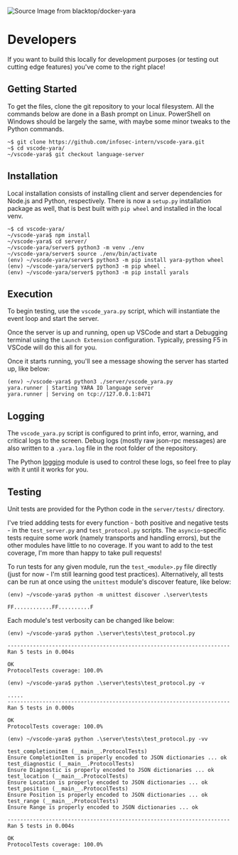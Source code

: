![][logo]

# Developers
If you want to build this locally for development purposes (or testing out cutting edge features) you've come to the right place!

## Getting Started
To get the files, clone the git repository to your local filesystem. All the commands below are done in a Bash prompt on Linux. PowerShell on Windows should be largely the same, with maybe some minor tweaks to the Python commands.
```text
~$ git clone https://github.com/infosec-intern/vscode-yara.git
~$ cd vscode-yara/
~/vscode-yara$ git checkout language-server
```

## Installation
Local installation consists of installing client and server dependencies for Node.js and Python, respectively.
There is now a `setup.py` installation package as well, that is best built with `pip wheel` and installed in the local venv.
```text
~$ cd vscode-yara/
~/vscode-yara$ npm install
~/vscode-yara$ cd server/
~/vscode-yara/server$ python3 -m venv ./env
~/vscode-yara/server$ source ./env/bin/activate
(env) ~/vscode-yara/server$ python3 -m pip install yara-python wheel
(env) ~/vscode-yara/server$ python3 -m pip wheel .
(env) ~/vscode-yara/server$ python3 -m pip install yarals
```

## Execution
To begin testing, use the `vscode_yara.py` script, which will instantiate the event loop and start the server.

Once the server is up and running, open up VSCode and start a Debugging terminal using the `Launch Extension` configuration. Typically, pressing F5 in VSCode will do this all for you.

Once it starts running, you'll see a message showing the server has started up, like below:

```text
(env) ~/vscode-yara$ python3 ./server/vscode_yara.py
yara.runner | Starting YARA IO language server
yara.runner | Serving on tcp://127.0.0.1:8471
```

## Logging
The `vscode_yara.py` script is configured to print info, error, warning, and critical logs to the screen. Debug logs (mostly raw json-rpc messages) are also written to a `.yara.log` file in the root folder of the repository.

The Python [logging](https://docs.python.org/3/library/logging.html) module is used to control these logs, so feel free to play with it until it works for you.


## Testing
Unit tests are provided for the Python code in the  `server/tests/` directory.

I've tried addding tests for every function - both positive and negative tests - in the `test_server.py` and `test_protocol.py` scripts. The `asyncio`-specific tests require some work (namely transports and handling errors), but the other modules have little to no coverage. If you want to add to the test coverage, I'm more than happy to take pull requests!

To run tests for any given module, run the `test_<module>.py` file directly (just for now - I'm still learning good test practices). Alternatively, all tests can be run at once using the `unittest` module's discover feature, like below:

```text
(env) ~/vscode-yara$ python -m unittest discover .\server\tests

FF............FF..........F
```

Each module's test verbosity can be changed like below:

```text
(env) ~/vscode-yara$ python .\server\tests\test_protocol.py

----------------------------------------------------------------------
Ran 5 tests in 0.004s

OK
ProtocolTests coverage: 100.0%
```

```text
(env) ~/vscode-yara$ python .\server\tests\test_protocol.py -v

.....
----------------------------------------------------------------------
Ran 5 tests in 0.000s

OK
ProtocolTests coverage: 100.0%
```

```text
(env) ~/vscode-yara$ python .\server\tests\test_protocol.py -vv

test_completionitem (__main__.ProtocolTests)
Ensure CompletionItem is properly encoded to JSON dictionaries ... ok
test_diagnostic (__main__.ProtocolTests)
Ensure Diagnostic is properly encoded to JSON dictionaries ... ok
test_location (__main__.ProtocolTests)
Ensure Location is properly encoded to JSON dictionaries ... ok
test_position (__main__.ProtocolTests)
Ensure Position is properly encoded to JSON dictionaries ... ok
test_range (__main__.ProtocolTests)
Ensure Range is properly encoded to JSON dictionaries ... ok

----------------------------------------------------------------------
Ran 5 tests in 0.004s

OK
ProtocolTests coverage: 100.0%
```

[logo]: https://raw.githubusercontent.com/infosec-intern/vscode-yara/main/images/logo.png "Source Image from blacktop/docker-yara"
